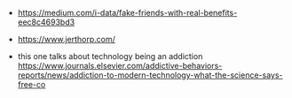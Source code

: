 * https://medium.com/i-data/fake-friends-with-real-benefits-eec8c4693bd3
* https://www.jerthorp.com/


* this one talks about technology being an addiction
https://www.journals.elsevier.com/addictive-behaviors-reports/news/addiction-to-modern-technology-what-the-science-says-free-co
